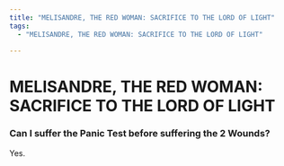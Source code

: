 ```yaml
---
title: "MELISANDRE, THE RED WOMAN: SACRIFICE TO THE LORD OF LIGHT"
tags:
  - "MELISANDRE, THE RED WOMAN: SACRIFICE TO THE LORD OF LIGHT"

---
```


# MELISANDRE, THE RED WOMAN: SACRIFICE TO THE LORD OF LIGHT

### Can I suffer the Panic Test before suffering the 2 Wounds?

Yes.
